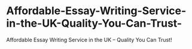 # Affordable-Essay-Writing-Service-in-the-UK-Quality-You-Can-Trust-
Affordable Essay Writing Service in the UK – Quality You Can Trust!
